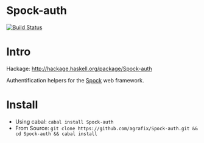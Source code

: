Spock-auth
=====

[![Build Status](https://travis-ci.org/agrafix/Spock-auth.svg)](https://travis-ci.org/agrafix/Spock-auth)

# Intro

Hackage: http://hackage.haskell.org/package/Spock-auth

Authentification helpers for the [Spock](https://github.com/agrafix/Spock) web framework.

# Install 

* Using cabal: `cabal install Spock-auth`
* From Source: `git clone https://github.com/agrafix/Spock-auth.git && cd Spock-auth && cabal install`